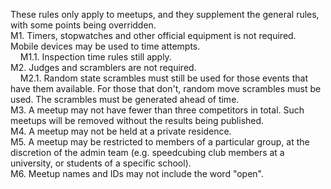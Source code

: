 These rules only apply to meetups, and they supplement the general rules, with
some points being overridden.\
M1. Timers, stopwatches and other official equipment is not required. Mobile
devices may be used to time attempts.\
&nbsp;&nbsp;&nbsp;&nbsp;M1.1. Inspection time rules still apply.\
M2. Judges and scramblers are not required.\
&nbsp;&nbsp;&nbsp;&nbsp;M2.1. Random state scrambles must still be used for
those events that have them available. For those that don't, random move
scrambles must be used. The scrambles must be generated ahead of time.\
M3. A meetup may not have fewer than three competitors in total. Such meetups
will be removed without the results being published.\
M4. A meetup may not be held at a private residence.\
M5. A meetup may be restricted to members of a particular group, at the
discretion of the admin team (e.g. speedcubing club members at a university, or
students of a specific school).\
M6. Meetup names and IDs may not include the word "open".
